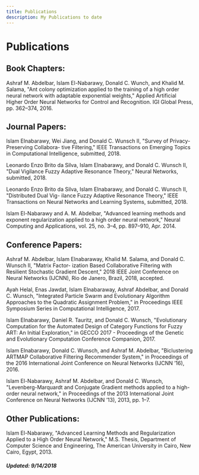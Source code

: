 ```yaml
---
title: Publications
description: My Publications to date
---
```


# Publications

## Book Chapters:

Ashraf M. Abdelbar, Islam El-Nabarawy, Donald C. Wunch, and Khalid M. Salama, "Ant colony
optimization applied to the training of a high order neural network with
adaptable exponential weights," Applied Artificial Higher Order Neural
Networks for Control and Recognition. IGI Global Press, pp. 362–374, 2016.

## Journal Papers:

Islam Elnabarawy, Wei Jiang, and Donald C. Wunsch II, "Survey of Privacy-Preserving Collabora-
tive Filtering," IEEE Transactions on Emerging Topics in Computational Intelligence, submitted, 2018.

Leonardo Enzo Brito da Silva, Islam Elnabarawy, and Donald C. Wunsch II, "Dual Vigilance Fuzzy
Adaptive Resonance Theory," Neural Networks, submitted, 2018.

Leonardo Enzo Brito da Silva, Islam Elnabarawy, and Donald C. Wunsch II, "Distributed Dual Vig-
ilance Fuzzy Adaptive Resonance Theory," IEEE Transactions on Neural Networks and Learning
Systems, submitted, 2018.

Islam El-Nabarawy and A. M. Abdelbar, "Advanced learning methods and exponent
regularization applied to a high order neural network," Neural Computing and Applications,
vol. 25, no. 3–4, pp. 897–910, Apr. 2014.

## Conference Papers:

Ashraf M. Abdelbar, Islam Elnabaraway, Khalid M. Salama, and Donald C. Wunsch II, "Matrix Factor-
ization Based Collaborative Filtering with Resilient Stochastic Gradient Descent," 2018 IEEE
Joint Conference on Neural Networks (IJCNN), Rio de Janero, Brazil, 2018, accepted.

Ayah Helal, Enas Jawdat, Islam Elnabaraway, Ashraf Abdelbar, and Donald C. Wunsch, "Integrated
Particle Swarm and Evolutionary Algorithm Approaches to the Quadratic Assignment
Problem," in Proceedings IEEE Symposium Series in Computational Intelligence, 2017.

Islam Elnabarawy, Daniel R. Tauritz, and Donald C. Wunsch, "Evolutionary
Computation for the Automated Design of Category Functions for Fuzzy ART: An
Initial Exploration," in GECCO 2017 - Proceedings of the Genetic and Evolutionary
Computation Conference Companion, 2017.

Islam Elnabarawy, Donald C. Wunsch, and Ashraf M. Abdelbar, "Biclustering ARTMAP
Collaborative Filtering Recommender System," in Proceedings of the 2016
International Joint Conference on Neural Networks (IJCNN ’16), 2016.

Islam El-Nabarawy, Ashraf M. Abdelbar, and Donald C. Wunsch, "Levenberg-Marquardt and
Conjugate Gradient methods applied to a high-order neural network," in
Proceedings of the 2013 International Joint Conference on Neural Networks
(IJCNN ’13), 2013, pp. 1–7.

## Other Publications:

Islam El-Nabarawy, "Advanced Learning Methods and Regularization Applied
to a High Order Neural Network," M.S. Thesis, Department of Computer Science
and Engineering, The American University in Cairo, New Cairo, Egypt, 2013.


##### Updated: 9/14/2018
